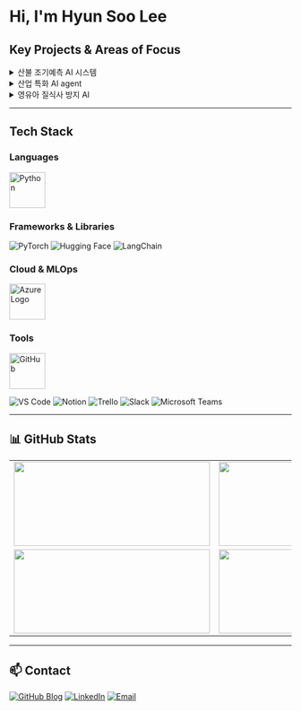 # Hi, I'm Hyun Soo Lee


##  Key Projects & Areas of Focus

<details>
<summary> 산불 조기예측 AI 시스템 </summary>

> POF 모델을 통한 국내 산불 조기예측 및 경고 시스템  
>
> [![PyTorch](https://img.shields.io/badge/PyTorch-EE4C2C?style=flat-square&logo=pytorch&logoColor=white)](https://pytorch.org/)
> ![FastAPI](https://img.shields.io/badge/FastAPI-005571?style=flat&logo=fastapi&logoColor=white)
> [![Azure ML](https://img.shields.io/badge/Azure_ML-0078D4?style=flat-square&logo=microsoftazure&logoColor=white)](https://azure.microsoft.com/en-us/products/machine-learning/)
>
> 🔗 [프로젝트 보기](https://github.com/santa-close-ai)

</details>

<details>
<summary> 산업 특화 AI agent</summary>

> 공연 데이터를 기반으로 도메인 특화 정보를 추출하는 RAG 에이전트 개발  
>
> [![Azure Cognitive Search](https://img.shields.io/badge/Azure_Cognitive_Search-0078D4?style=flat-square&logo=microsoftazure&logoColor=white)](https://azure.microsoft.com/en-us/products/search/)
> [![Azure OpenAI](https://img.shields.io/badge/Azure_OpenAI-0089D6?style=flat-square&logo=openai&logoColor=white)](https://azure.microsoft.com/en-us/products/cognitive-services/openai-service/)
> [![LangChain](https://img.shields.io/badge/LangChain-black?style=flat-square)](https://www.langchain.com/)
>
> 🔗 [프로젝트 보기](https://github.com/AIM-Artificial-Intelligence-Momentum/RAG)

</details>

<details>
<summary> 영유아 질식사 방지 AI</summary>

> YOLO 기반 객체 탐지로 위험 자세를 실시간 감지하는 안전 솔루션  
>
> [![PyTorch](https://img.shields.io/badge/PyTorch-EE4C2C?style=flat-square&logo=pytorch&logoColor=white)](https://pytorch.org/)
> [![YOLOv8](https://img.shields.io/badge/YOLOv8-FFBF00?style=flat-square&logo=yolo&logoColor=black)](https://github.com/ultralytics/yolov8)
> [![Azure ML](https://img.shields.io/badge/Azure_ML-0078D4?style=flat-square&logo=microsoftazure&logoColor=white)](https://azure.microsoft.com/en-us/products/machine-learning/)
>
> 🔗 [프로젝트 보기](https://github.com/SafeBabyAI/main)

</details>


---

## Tech Stack

### **Languages**

<p align="left">
  <img src="https://techstack-generator.vercel.app/python-icon.svg" alt="Python" width="64" height="64" />
</p>

### **Frameworks & Libraries**

![PyTorch](https://img.shields.io/badge/PyTorch-EE4C2C?style=flat-square&logo=pytorch&logoColor=white)
![Hugging Face](https://img.shields.io/badge/HuggingFace-FCC624?style=flat-square&logo=huggingface&logoColor=black)
![LangChain](https://img.shields.io/badge/LangChain-000000?style=flat-square)

### **Cloud & MLOps**

<p align="left">
  <img src="https://cdn.jsdelivr.net/gh/devicons/devicon@latest/icons/azure/azure-original-wordmark.svg" alt="Azure Logo" width="64" height="64" />
</p>

### **Tools**

<p align="left">
  <img src="https://techstack-generator.vercel.app/github-icon.svg" alt="GitHub" width="64" height="64" />
</p>

![VS Code](https://img.shields.io/badge/VS_Code-007ACC?style=flat-square&logo=visualstudiocode&logoColor=white)
![Notion](https://img.shields.io/badge/Notion-000000?style=flat-square&logo=notion&logoColor=white)
![Trello](https://img.shields.io/badge/Trello-0052CC?style=flat-square&logo=trello&logoColor=white)
![Slack](https://img.shields.io/badge/Slack-4A154B?style=flat-square&logo=slack&logoColor=white)
![Microsoft Teams](https://img.shields.io/badge/Microsoft_Teams-6264A7?style=flat-square&logo=microsoftteams&logoColor=white)

---

## 📊 GitHub Stats

<table align="center">
  <tr>
    <td>
      <img src="https://github-readme-stats.vercel.app/api?username=AIminions&show_icons=true&theme=radical&hide_title=true&include_all_commits=true&count_private=true" width="350" height="150"/>
    </td>
    <td>
      <img src="https://github-readme-stats.vercel.app/api/top-langs/?username=AIminions&layout=compact&theme=radical&hide_title=true" width="350" height="150"/>
    </td>
  </tr>
  <tr>
    <td>
      <img src="https://streak-stats.demolab.com?user=AIminions&theme=radical&hide_title=true" width="350" height="150"/>
    </td>
    <td>
      <img src="http://mazassumnida.wtf/api/v2/generate_badge?boj=wis725" width="350" height="150"/>
    </td>
  </tr>
</table>

---
## 📫 Contact

[![GitHub Blog](https://img.shields.io/badge/GitHub_Blog-181717?style=for-the-badge&logo=github&logoColor=white)](https://AIminions.github.io)
[![LinkedIn](https://img.shields.io/badge/LinkedIn-0A66C2?style=for-the-badge&logo=linkedin&logoColor=white)](https://www.linkedin.com/in/%ED%98%84%EC%88%98-%EC%9D%B4-356b45346/)
[![Email](https://img.shields.io/badge/Email-wis72531@gmail.com-D14836?style=for-the-badge&logo=gmail&logoColor=white)](mailto:wis72531@gmail.com)
